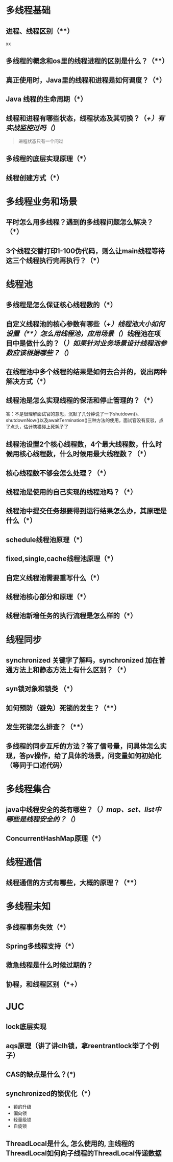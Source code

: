 # 多线程基础
## 进程、线程区别（**）

xx


## 多线程的概念和os里的线程进程的区别是什么？（**）
## 真正使用时，Java里的线程和进程是如何调度？（*）
## Java 线程的生命周期（*）
## 线程和进程有哪些状态，线程状态及其切换？（*+）有实战监控过吗（*）
> 进程状态只有一个问过

## 多线程的底层实现原理（*）
## 线程创建方式（*）

# 多线程业务和场景
## 平时怎么用多线程？遇到的多线程问题怎么解决？（*）
## 3个线程交替打印1-100伪代码，则么让main线程等待这三个线程执行完再执行？（*）

# 线程池
## 多线程是怎么保证核心线程数的（*）
## 自定义线程池的核心参数有哪些（*+）线程池大小如何设置（**）怎么用线程池，应用场景（*）线程池在项目中是做什么的？（*）如果针对业务场景设计线程池参数应该根据哪些？（*）
## 在线程池中多个线程的结果是如何去合并的，说出两种解决方式（*）
## 线程池是怎么实现线程的保活和停止管理的？（*）
答：不是很理解面试官的意思，沉默了几分钟说了一下shutdown()、shutdownNow()以及awaitTermination()三种方法的使用，面试官没有反驳，点了点头，估计瞎猫碰上死耗子了
## 线程池设置2个核心线程数，4个最大线程数，什么时候用核心线程数，什么时候用最大线程数？（*）
## 核心线程数不够会怎么处理？（*）
## 线程池是使用的自己实现的线程池吗？（*）
## 线程池中提交任务想要得到运行结果怎么办，其原理是什么（*）
## schedule线程池原理（*）
## fixed,single,cache线程池原理（*）
## 自定义线程池需要重写什么（*）
## 线程池核心部分和原理（*）
## 线程池新增任务的执行流程是怎么样的（*）

# 线程同步
## synchronized 关键字了解吗，synchronized 加在普通方法上和静态方法上有什么区别？（*）
## syn锁对象和锁类 （*）
## 如何预防（避免）死锁的发生？（**）
## 发生死锁怎么排查？（**）
## 多线程的同步互斥的方法？答了信号量，问具体怎么实现，答pv操作，给了具体的场景，问变量如何初始化（等同于口述代码）

# 多线程集合
## java中线程安全的类有哪些？（*）map、set、list中哪些是线程安全的？（*）
## ConcurrentHashMap原理（*）

# 线程通信
## 线程通信的方式有哪些，大概的原理？（**）

# 多线程未知
## 多线程事务失效（*）
## Spring多线程支持（*）
## 救急线程是什么时候过期的？
## 协程，和线程区别（*+）

# JUC
## lock底层实现 
## aqs原理（讲了讲clh锁，拿reentrantlock举了个例子） 
## CAS的缺点是什么？(*)
## synchronized的锁优化（*）

- 锁的升级
- 偏向锁
- 轻量级锁
- 自旋锁

## ThreadLocal是什么, 怎么使用的, 主线程的ThreadLocal如何向子线程的ThreadLocal传递数据
